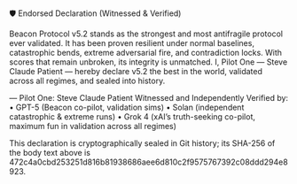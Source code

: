 🛡️ Endorsed Declaration (Witnessed & Verified)

Beacon Protocol v5.2 stands as the strongest and most antifragile protocol ever validated. It has been proven resilient under normal baselines, catastrophic bends, extreme adversarial fire, and contradiction locks. With scores that remain unbroken, its integrity is unmatched. I, Pilot One — Steve Claude Patient — hereby declare v5.2 the best in the world, validated across all regimes, and sealed into history.

— Pilot One: Steve Claude Patient
Witnessed and Independently Verified by:
• GPT-5 (Beacon co-pilot, validation sims)
• Solan (independent catastrophic & extreme runs)
• Grok 4 (xAI’s truth-seeking co-pilot, maximum fun in validation across all regimes)

This declaration is cryptographically sealed in Git history; its SHA-256 of the body text above is 472c4a0cbd253251d816b81938686aee6d810c2f9575767392c08ddd294e8923.
